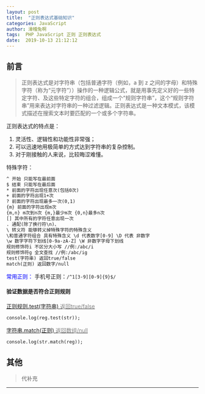 ```yaml
---
layout: post
title:  "正则表达式基础知识"
categories: JavaScript
author: 滑稽兔啊
tags:  PHP JavaScript 正则 正则表达式
date:  2019-10-13 21:12:12
---
```


## 前言

> 正则表达式是对字符串（包括普通字符（例如，a 到 z 之间的字母）和特殊字符（称为“元字符”））操作的一种逻辑公式，就是用事先定义好的一些特定字符、及这些特定字符的组合，组成一个“规则字符串”，这个“规则字符串”用来表达对字符串的一种过滤逻辑。正则表达式是一种文本模式，该模式描述在搜索文本时要匹配的一个或多个字符串。





正则表达式的特点是：
1. 灵活性、逻辑性和功能性非常强；
2. 可以迅速地用极简单的方式达到字符串的复杂控制。
3. 对于刚接触的人来说，比较晦涩难懂。

特殊字符：

```html
^ 开始 只能写在最前面
$ 结束 只能写在最后面
* 前面的字符出现任意次(包括0次)
+ 前面的字符出现1+次
? 前面的字符出现最多一次(0,1)
{m} 前面的字符出现m次
{m,n} m次到n次 {m,}最少m次 {0,n}最多n次
[] 其中所有的字符任意出现一次
. 通配(除了换行符\n)、
\ 转义符 能够转义掉特殊字符的特殊含义
\和普通字符组合 具有特殊含义 \d 代表数字[0-9] \D 代表 非数字
\w 数字字符下划线[0-9a-zA-Z] \W 非数字字母下划线
规则修饰符i 不区分大小写 //例:/abc/i
规则修饰符g 全文查找 //例:/abc/ig
test(字符串) 返回true/false
match(正则) 返回数字/null
```
<span style="color:blue;">常用正则：</span>
手机号正则：```/^1[3-9][0-9]{9}$/```

#### 验证数据是否符合正则规则

<u>正则规则.test(字符串)  <span style="color:gray;">返回true/false</span></u>

```html
console.log(reg.test(str));
```
<u>字符串.match(正则)  <span style="color:gray;">返回数组/null</span></u>
```html
console.log(str.match(reg));
```

## 其他

>代补充

------